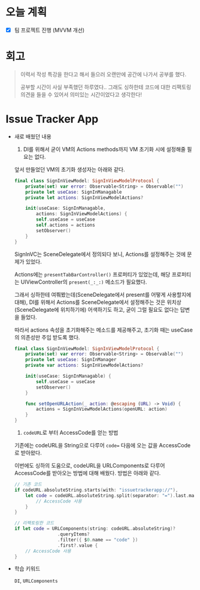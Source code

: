# 오늘 계획

- [x] 팀 프로젝트 진행 (MVVM 개선)

# 회고

> 이력서 작성 특강을 한다고 해서 들으러 오랜만에 공간에 나가서 공부를 했다.
>
> 공부할 시간이 사실 부족했던 하루였다.. 그래도 싱하한테 코드에 대한 리팩토링 의견을 들을 수 있어서 의미있는 시간이었다고 생각한다!

# Issue Tracker App

- 새로 배웠던 내용

  1. DI를 위해서 굳이 VM의 Actions methods까지 VM 초기화 시에 설정해줄 필요는 없다.

  	앞서 만들었던 VM의 초기화 생성자는 아래와 같다.

  	```swift
  	final class SignInViewModel: SignInViewModelProtocol {
  	    private(set) var error: Observable<String> = Observable("")
  	    private let useCase: SignInManagable
  	    private let actions: SignInViewModelActions?
  	
  	    init(useCase: SignInManagable,
  	        actions: SignInViewModelActions) {
  	        self.useCase = useCase
  	        self.actions = actions
  	        setObserver()
  	    }
  	}
  	```

  	SignInVC는 SceneDelegate에서 정의되다 보니, Actions를 설정해주는 것에 문제가 있었다.

  	Actions에는 `presentTabBarController()` 프로퍼티가 있었는데, 해당 프로퍼티는 UIViewController의 `present(_:_:)` 메소드가 필요했다. 

  	그래서 싱하한테 여쭤봤는데(SceneDelegate에서 present를 어떻게 사용할지에 대해), DI를 위해서 Actions를 SceneDelegate에서 설정해주는 것은 위치상(SceneDelegate에 위치하기에) 어색하기도 하고, 굳이 그럴 필요도 없다는 답변을 들었다.

  	따라서 actions 속성을 초기화해주는 메소드를 제공해주고, 초기화 때는 useCase의 의존성만 주입 받도록 했다.
  	
  	```swift
  	final class SignInViewModel: SignInViewModelProtocol {
  	    private(set) var error: Observable<String> = Observable("")
  	    private let useCase: SignInManager
  	    private var actions: SignInViewModelActions?
  	
  	    init(useCase: SignInManagable) {
  	        self.useCase = useCase
  	        setObserver()
  	    }
  	
  	    func setOpenURLAction(_ action: @escaping (URL) -> Void) {
  	        actions = SignInViewModelActions(openURL: action)
  	    }
  	}
  	```
  	
  1. `codeURL`로 부터 AccessCode를 얻는 방법

  	기존에는 codeURL을 String으로 다루어 `code=` 다음에 오는 값을 AccessCode로 받아왔다.

  	이번에도 싱하의 도움으로, codeURL을 URLComponents로 다루어 AccessCode를 받아오는 방법에 대해 배웠다. 방법은 아래와 같다.
  	
  	```swift
  	// 기존 코드
  	if codeURL.absoluteString.starts(with: "issuetrackerapp://"),
  	    let code = codeURL.absoluteString.split(separator: "=").last.map({String($0)}) {
  	        // AccessCode 사용
  	    }
  	}
  	
  	// 리팩토링한 코드
  	if let code = URLComponents(string: codeURL.absoluteString)?
  					.queryItems?
  					.filter({ $0.name == "code" })
  					.first?.value {
  		// AccessCode 사용
  	}
  	```

  	

-  학습 키워드

	`DI`, `URLComponents`

